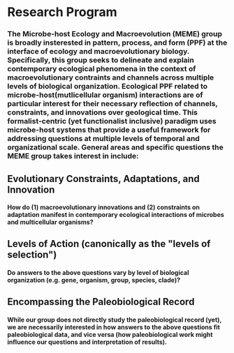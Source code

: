 # Research Program

### The Microbe-host Ecology and Macroevolution (MEME) group is broadly insterested in pattern, process, and form (PPF) at the interface of ecology and macroevolutionary biology. Specifically, this group seeks to delineate and explain contemporary ecological phenomena in the context of macroevolutionary contraints and channels across multiple levels of biological organization. Ecological PPF related to microbe-host(mutlicellular organism) interactions are of particular interest for their necessary reflection of channels, constraints, and innovations over geological time. This formalist-centric (yet functionalist inclusive) paradigm uses microbe-host systems that provide a useful framework for addressing questions at multiple levels of temporal and organizational scale. General areas and specific questions the MEME group takes interest in include:

## Evolutionary Constraints, Adaptations, and Innovation

#### How do (1) macroevolutionary innovations and (2) constraints on adaptation manifest in contemporary ecological interactions of microbes and multicellular organisms?

## Levels of Action (canonically as the "levels of selection")
 
#### Do answers to the above questions vary by level of biological organization (e.g. gene, organism, group, species, clade)?

## Encompassing the Paleobiological Record

#### While our group does not directly study the paleobiological record (yet), we are necessarily interested in how answers to the above questions fit paleobiological data, and vice versa (how paleobiological work might influence our questions and interpretation of results).
